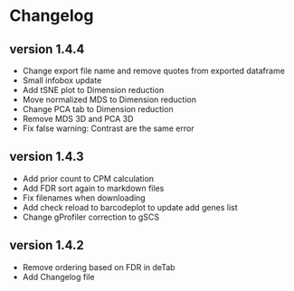Changelog
==========

<!--
Newest changes should be on top.
-->
version 1.4.4
---------------------------
+ Change export file name and remove quotes from exported dataframe
+ Small infobox update
+ Add tSNE plot to Dimension reduction
+ Move normalized MDS to Dimension reduction
+ Change PCA tab to Dimension reduction
+ Remove MDS 3D and PCA 3D
+ Fix false warning: Contrast are the same error

version 1.4.3
---------------------------
+ Add prior count to CPM calculation
+ Add FDR sort again to markdown files
+ Fix filenames when downloading
+ Add check reload to barcodeplot to update add genes list
+ Change gProfiler correction to gSCS

version 1.4.2
---------------------------
+ Remove ordering based on FDR in deTab
+ Add Changelog file
